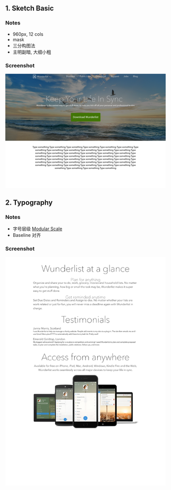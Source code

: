 ## 1. Sketch Basic
### Notes
- 960px, 12 cols
- mask
- 三分构图法
- 主明副暗, 大细小粗
### Screenshot
![](https://raw.githubusercontent.com/eric6356/sike-sketch-course/master/1-sketch-basic.png)

## 2. Typography
### Notes
- 字号层级 [Modular Scale](http://www.modularscale.com)
- Baseline 对齐
### Screenshot
![](https://raw.githubusercontent.com/eric6356/sike-sketch-course/master/2-typography.png)
